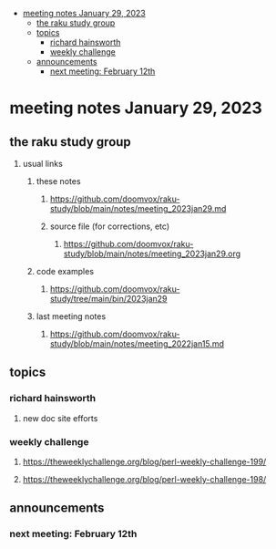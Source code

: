 - [meeting notes January 29, 2023](#org59ed394)
  - [the raku study group](#orga1f11de)
  - [topics](#org6dbaf51)
    - [richard hainsworth](#orga6790a6)
    - [weekly challenge](#org08eb13b)
  - [announcements](#orgca260f4)
    - [next meeting: February 12th](#orgef4ebad)


<a id="org59ed394"></a>

# meeting notes January 29, 2023


<a id="orga1f11de"></a>

## the raku study group

1.  usual links

    1.  these notes
    
        1.  <https://github.com/doomvox/raku-study/blob/main/notes/meeting_2023jan29.md>
        
        2.  source file (for corrections, etc)
        
            1.  <https://github.com/doomvox/raku-study/blob/main/notes/meeting_2023jan29.org>
    
    2.  code examples
    
        1.  <https://github.com/doomvox/raku-study/tree/main/bin/2023jan29>
    
    3.  last meeting notes
    
        1.  <https://github.com/doomvox/raku-study/blob/main/notes/meeting_2022jan15.md>


<a id="org6dbaf51"></a>

## topics


<a id="orga6790a6"></a>

### richard hainsworth

1.  new doc site efforts


<a id="org08eb13b"></a>

### weekly challenge

1.  <https://theweeklychallenge.org/blog/perl-weekly-challenge-199/>

2.  <https://theweeklychallenge.org/blog/perl-weekly-challenge-198/>


<a id="orgca260f4"></a>

## announcements


<a id="orgef4ebad"></a>

### next meeting: February 12th
